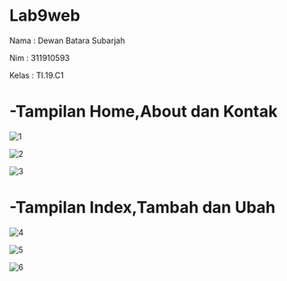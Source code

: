 # Lab9web

Nama : Dewan Batara Subarjah 

Nim : 311910593

Kelas : TI.19.C1

# -Tampilan Home,About dan Kontak 

![1](https://user-images.githubusercontent.com/56387936/121695756-8f01f300-caf5-11eb-985c-602e5ae1a676.JPG)

![2](https://user-images.githubusercontent.com/56387936/121695956-c4a6dc00-caf5-11eb-90b5-c2c39daef244.JPG)

![3](https://user-images.githubusercontent.com/56387936/121696020-d6887f00-caf5-11eb-9344-3dfdddaeec7a.JPG)

# -Tampilan Index,Tambah dan Ubah 

![4](https://user-images.githubusercontent.com/56387936/121696198-046dc380-caf6-11eb-8087-27425aa20faa.JPG)

![5](https://user-images.githubusercontent.com/56387936/121696223-0c2d6800-caf6-11eb-80f7-34d23b6b86d6.JPG)

![6](https://user-images.githubusercontent.com/56387936/121696269-19e2ed80-caf6-11eb-9b12-6a374641adef.JPG)
